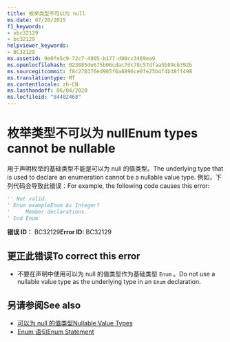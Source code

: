 ```yaml
---
title: 枚举类型不可以为 null
ms.date: 07/20/2015
f1_keywords:
- vbc32129
- bc32129
helpviewer_keywords:
- BC32129
ms.assetid: 9e0fe5c9-72c7-4905-b177-d00cc3469ea9
ms.openlocfilehash: 023885de675b06cdac7dc78c57dfaa5b89c6392b
ms.sourcegitcommit: f8c270376ed905f6a8896ce0fe25b4f4b38ff498
ms.translationtype: MT
ms.contentlocale: zh-CN
ms.lasthandoff: 06/04/2020
ms.locfileid: "84402468"
---
```

# <a name="enum-types-cannot-be-nullable"></a><span data-ttu-id="56309-102">枚举类型不可以为 null</span><span class="sxs-lookup"><span data-stu-id="56309-102">Enum types cannot be nullable</span></span>
<span data-ttu-id="56309-103">用于声明枚举的基础类型不能是可以为 null 的值类型。</span><span class="sxs-lookup"><span data-stu-id="56309-103">The underlying type that is used to declare an enumeration cannot be a nullable value type.</span></span> <span data-ttu-id="56309-104">例如，下列代码会导致此错误：</span><span class="sxs-lookup"><span data-stu-id="56309-104">For example, the following code causes this error:</span></span>  
  
```vb  
'' Not valid.  
' Enum exampleEnum As Integer?  
'     Member declarations.  
' End Enum  
```  
  
 <span data-ttu-id="56309-105">**错误 ID：** BC32129</span><span class="sxs-lookup"><span data-stu-id="56309-105">**Error ID:** BC32129</span></span>  
  
## <a name="to-correct-this-error"></a><span data-ttu-id="56309-106">更正此错误</span><span class="sxs-lookup"><span data-stu-id="56309-106">To correct this error</span></span>  
  
- <span data-ttu-id="56309-107">不要在声明中使用可以为 null 的值类型作为基础类型 `Enum` 。</span><span class="sxs-lookup"><span data-stu-id="56309-107">Do not use a nullable value type as the underlying type in an `Enum` declaration.</span></span>  
  
## <a name="see-also"></a><span data-ttu-id="56309-108">另请参阅</span><span class="sxs-lookup"><span data-stu-id="56309-108">See also</span></span>

- [<span data-ttu-id="56309-109">可以为 null 的值类型</span><span class="sxs-lookup"><span data-stu-id="56309-109">Nullable Value Types</span></span>](../programming-guide/language-features/data-types/nullable-value-types.md)
- [<span data-ttu-id="56309-110">Enum 语句</span><span class="sxs-lookup"><span data-stu-id="56309-110">Enum Statement</span></span>](../language-reference/statements/enum-statement.md)
